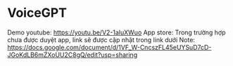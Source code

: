 # VoiceGPT

Demo youtube: https://youtu.be/V2-1aluXWuo
App store: Trong trường hợp chưa được duyệt app, link sẽ được cập nhật trong link dưới
Note: https://docs.google.com/document/d/1VF_W-CncszFL45eUYSuD7cD-JGoKdLB6mZXoUU2C8gQ/edit?usp=sharing
